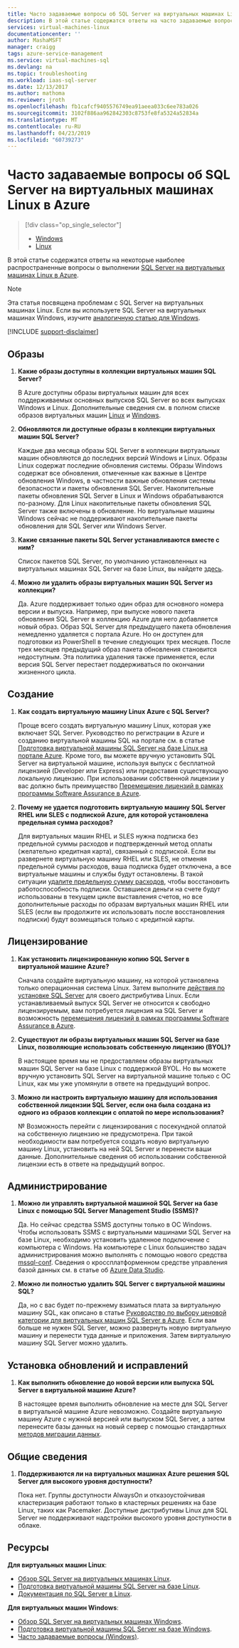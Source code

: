 ```yaml
---
title: Часто задаваемые вопросы об SQL Server на виртуальных машинах Linux в Azure | Документация Майкрософт
description: В этой статье содержатся ответы на часто задаваемые вопросы о выполнении SQL Server на виртуальных машинах Linux в Azure.
services: virtual-machines-linux
documentationcenter: ''
author: MashaMSFT
manager: craigg
tags: azure-service-management
ms.service: virtual-machines-sql
ms.devlang: na
ms.topic: troubleshooting
ms.workload: iaas-sql-server
ms.date: 12/13/2017
ms.author: mathoma
ms.reviewer: jroth
ms.openlocfilehash: fb1cafcf9405576749ea91aeea033c6ee783a026
ms.sourcegitcommit: 3102f886aa962842303c8753fe8fa5324a52834a
ms.translationtype: MT
ms.contentlocale: ru-RU
ms.lasthandoff: 04/23/2019
ms.locfileid: "60739273"
---
```

# <a name="frequently-asked-questions-for-sql-server-on-linux-azure-virtual-machines"></a>Часто задаваемые вопросы об SQL Server на виртуальных машинах Linux в Azure

> [!div class="op_single_selector"]
> * [Windows](../../windows/sql/virtual-machines-windows-sql-server-iaas-faq.md)
> * [Linux](sql-server-linux-faq.md)

В этой статье содержатся ответы на некоторые наиболее распространенные вопросы о выполнении [SQL Server на виртуальных машинах Linux в Azure](sql-server-linux-virtual-machines-overview.md).

> [!NOTE]
> Эта статья посвящена проблемам с SQL Server на виртуальных машинах Linux. Если вы используете SQL Server на виртуальных машинах Windows, изучите [аналогичную статью для Windows](../../windows/sql/virtual-machines-windows-sql-server-iaas-faq.md).

[!INCLUDE [support-disclaimer](../../../../includes/support-disclaimer.md)]

## <a id="images"></a> Образы

1. **Какие образы доступны в коллекции виртуальных машин SQL Server?**

   В Azure доступны образы виртуальных машин для всех поддерживаемых основных выпусков SQL Server во всех выпусках Windows и Linux. Дополнительные сведения см. в полном списке образов виртуальных машин [Linux](sql-server-linux-virtual-machines-overview.md#create) и [Windows](../../windows/sql/virtual-machines-windows-sql-server-iaas-overview.md#payasyougo).

1. **Обновляются ли доступные образы в коллекции виртуальных машин SQL Server?**

   Каждые два месяца образы SQL Server в коллекции виртуальных машин обновляются до последних версий Windows и Linux. Образы Linux содержат последние обновления системы. Образы Windows содержат все обновления, отмеченные как важные в Центре обновления Windows, в частности важные обновления системы безопасности и пакеты обновления SQL Server. Накопительные пакеты обновления SQL Server в Linux и Windows обрабатываются по-разному. Для Linux накопительные пакеты обновления SQL Server также включены в обновление. Но виртуальные машины Windows сейчас не поддерживают накопительные пакеты обновления для SQL Server или Windows Server.

1. **Какие связанные пакеты SQL Server устанавливаются вместе с ним?**

   Список пакетов SQL Server, по умолчанию установленных на виртуальных машинах SQL Server на базе Linux, вы найдете [здесь](sql-server-linux-virtual-machines-overview.md#packages).

1. **Можно ли удалить образы виртуальных машин SQL Server из коллекции?**

   Да. Azure поддерживает только один образ для основного номера версии и выпуска. Например, при выпуске нового пакета обновления SQL Server в коллекцию Azure для него добавляется новый образ. Образ SQL Server для предыдущего пакета обновления немедленно удаляется с портала Azure. Но он доступен для подготовки из PowerShell в течение следующих трех месяцев. После трех месяцев предыдущий образ пакета обновления становится недоступным. Эта политика удаления также применяется, если версия SQL Server перестает поддерживаться по окончании жизненного цикла.

## <a name="creation"></a>Создание

1. **Как создать виртуальную машину Linux Azure с SQL Server?**

   Проще всего создать виртуальную машину Linux, которая уже включает SQL Server. Руководство по регистрации в Azure и созданию виртуальной машины SQL на портале см. в статье [Подготовка виртуальной машины SQL Server на базе Linux на портале Azure](provision-sql-server-linux-virtual-machine.md). Кроме того, вы можете вручную установить SQL Server на виртуальной машине, используя выпуск с бесплатной лицензией (Developer или Express) или предоставив существующую локальную лицензию. При использовании собственной лицензии у вас должно быть преимущество [Перемещение лицензий в рамках программы Software Assurance в Azure](https://azure.microsoft.com/pricing/license-mobility).

1. **Почему не удается подготовить виртуальную машину SQL Server RHEL или SLES с подпиской Azure, для которой установлена предельная сумма расходов?**

   Для виртуальных машин RHEL и SLES нужна подписка без предельной суммы расходов и подтвержденный метод оплаты (желательно кредитная карта), связанный с подпиской. Если вы развернете виртуальную машину RHEL или SLES, не отменяя предельной суммы расходов, ваша подписка будет отключена, а все виртуальные машины и службы будут остановлены. В такой ситуации [удалите предельную сумму расходов](https://account.windowsazure.com/subscriptions), чтобы восстановить работоспособность подписки. Оставшиеся деньги на счете будут использованы в текущем цикле выставления счетов, но все дополнительные расходы по образам виртуальных машин RHEL или SLES (если вы продолжите их использовать после восстановления подписки) будут возмещаться только с кредитной карты.

## <a name="licensing"></a>Лицензирование

1. **Как установить лицензированную копию SQL Server в виртуальной машине Azure?**

   Сначала создайте виртуальную машину, на которой установлена только операционная система Linux. Затем выполните [действия по установке SQL Server](https://docs.microsoft.com/sql/linux/sql-server-linux-setup#platforms) для своего дистрибутива Linux. Если устанавливаемый выпуск SQL Server не относится к свободно лицензируемым, вам потребуется лицензия на SQL Server и возможность [перемещения лицензий в рамках программы Software Assurance в Azure](https://azure.microsoft.com/pricing/license-mobility/).

1. **Существуют ли образы виртуальных машин SQL Server на базе Linux, позволяющие использовать собственную лицензию (BYOL)?**

   В настоящее время мы не предоставляем образы виртуальных машин SQL Server на базе Linux с поддержкой BYOL. Но вы можете вручную установить SQL Server на виртуальной машине только с ОС Linux, как мы уже упомянули в ответе на предыдущий вопрос.

1. **Можно ли настроить виртуальную машину для использования собственной лицензии SQL Server, если она была создана из одного из образов коллекции с оплатой по мере использования?**

   № Возможность перейти с лицензирования с посекундной оплатой на собственную лицензию не предусмотрена. При такой необходимости вам потребуется создать новую виртуальную машину Linux, установить на ней SQL Server и перенести ваши данные. Дополнительные сведения об использовании собственной лицензии есть в ответе на предыдущий вопрос.

## <a name="administration"></a>Администрирование

1. **Можно ли управлять виртуальной машиной SQL Server на базе Linux с помощью SQL Server Management Studio (SSMS)?**

   Да. Но сейчас средства SSMS доступны только в ОС Windows. Чтобы использовать SSMS с виртуальными машинами SQL Server на базе Linux, необходимо установить удаленное подключение с компьютера с Windows. На компьютере с Linux большинство задач администрирования можно выполнять с помощью нового средства [mssql-conf](https://docs.microsoft.com/sql/linux/sql-server-linux-configure-mssql-conf). Сведения о кроссплатформенном средстве управления базой данных см. в статье об [Azure Data Studio](https://docs.microsoft.com/sql/azure-data-studio/what-is).

1. **Можно ли полностью удалить SQL Server с виртуальной машины SQL?**

   Да, но с вас будет по-прежнему взиматься плата за виртуальную машину SQL, как описано в статье [Руководство по выбору ценовой категории для виртуальных машин SQL Server в Azure](../../windows/sql/virtual-machines-windows-sql-server-pricing-guidance.md?toc=%2fazure%2fvirtual-machines%2flinux%2fsql%2ftoc.json). Если вам больше не нужен SQL Server, можно развернуть новую виртуальную машину и перенести туда данные и приложения. Затем виртуальную машину SQL Server можно удалить.

## <a name="updating-and-patching"></a>Установка обновлений и исправлений

1. **Как выполнить обновление до новой версии или выпуска SQL Server в виртуальной машине Azure?**

   В настоящее время выполнить обновление на месте для SQL Server в виртуальной машине Azure невозможно. Создайте виртуальную машину Azure с нужной версией или выпуском SQL Server, а затем перенесите базы данных на новый сервер с помощью стандартных [методов миграции данных](https://docs.microsoft.com/sql/linux/sql-server-linux-migrate-overview).

## <a name="general"></a>Общие сведения

1. **Поддерживаются ли на виртуальных машинах Azure решения SQL Server для высокого уровня доступности?**

   Пока нет. Группы доступности AlwaysOn и отказоустойчивая кластеризация работают только в кластерных решениях на базе Linux, таких как Pacemaker. Доступные дистрибутивы Linux для SQL Server не поддерживают надстройки высокого уровня доступности в облаке.

## <a name="resources"></a>Ресурсы

**Для виртуальных машин Linux**:

* [Обзор SQL Server на виртуальных машинах Linux](sql-server-linux-virtual-machines-overview.md).
* [Подготовка виртуальной машины SQL Server на базе Linux](provision-sql-server-linux-virtual-machine.md).
* [Документация по SQL Server в Linux](https://docs.microsoft.com/sql/linux/sql-server-linux-overview).

**Для виртуальных машин Windows**:

* [Обзор SQL Server на виртуальных машинах Windows](../../windows/sql/virtual-machines-windows-sql-server-iaas-overview.md).
* [Подготовка виртуальной машины SQL Server на базе Windows](../../windows/sql/virtual-machines-windows-portal-sql-server-provision.md).
* [Часто задаваемые вопросы (Windows)](../../windows/sql/virtual-machines-windows-sql-server-iaas-faq.md).